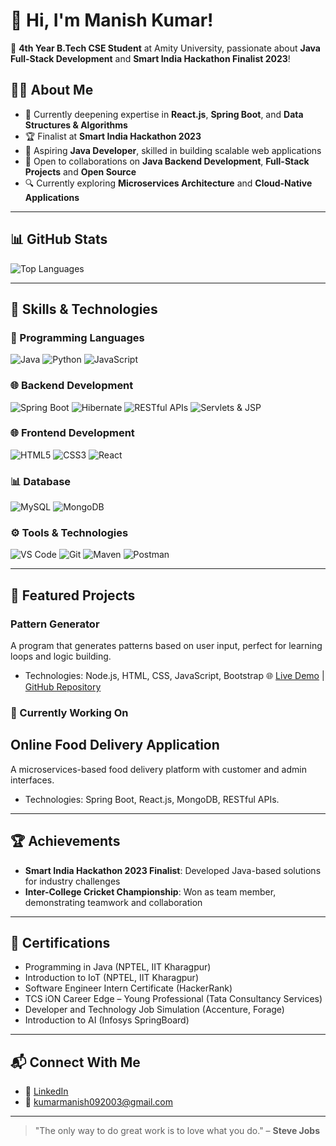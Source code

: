 # 👋 Hi, I'm Manish Kumar!
🚀 **4th Year B.Tech CSE Student** at Amity University, passionate about **Java Full-Stack Development** and **Smart India Hackathon Finalist 2023**!

## 👨‍💻 About Me
- 🌱 Currently deepening expertise in **React.js**, **Spring Boot**, and **Data Structures & Algorithms**
- 🏆 Finalist at **Smart India Hackathon 2023**
- 🎯 Aspiring **Java Developer**, skilled in building scalable web applications
- 💬 Open to collaborations on **Java Backend Development**, **Full-Stack Projects** and **Open Source**
- 🔍 Currently exploring **Microservices Architecture** and **Cloud-Native Applications**

---

## 📊 GitHub Stats
![Top Languages](https://github-readme-stats.vercel.app/api/top-langs/?username=Manish-061&layout=compact&theme=dark)

---

## 🌟 Skills & Technologies

### 🚀 Programming Languages
![Java](https://img.shields.io/badge/-Java-red?style=for-the-badge&logo=java)
![Python](https://img.shields.io/badge/-Python-orange?style=for-the-badge&logo=python)
![JavaScript](https://img.shields.io/badge/-JavaScript-F7DF1E?style=for-the-badge&logo=javascript&logoColor=black)
### 🌐 Backend Development
![Spring Boot](https://img.shields.io/badge/-Spring%20Boot-6DB33F?style=for-the-badge&logo=springboot&logoColor=white)
![Hibernate](https://img.shields.io/badge/-Hibernate-59666C?style=for-the-badge&logo=hibernate&logoColor=white)
![RESTful APIs](https://img.shields.io/badge/-RESTful%20APIs-009688?style=for-the-badge&logo=fastapi&logoColor=white)
![Servlets & JSP](https://img.shields.io/badge/-Servlets%20&%20JSP-007396?style=for-the-badge&logo=java&logoColor=white)

### 🌐 Frontend Development
![HTML5](https://img.shields.io/badge/-HTML5-E34F26?style=for-the-badge&logo=html5&logoColor=white)
![CSS3](https://img.shields.io/badge/-CSS3-1572B6?style=for-the-badge&logo=css3)
![React](https://img.shields.io/badge/-React-61DAFB?style=for-the-badge&logo=react&logoColor=black)

### 📊 Database
![MySQL](https://img.shields.io/badge/-MySQL-4479A1?style=for-the-badge&logo=mysql&logoColor=white)
![MongoDB](https://img.shields.io/badge/-MongoDB-47A248?style=for-the-badge&logo=mongodb&logoColor=white)

### ⚙️ Tools & Technologies
![VS Code](https://img.shields.io/badge/-VS%20Code-007ACC?style=for-the-badge&logo=visual-studio-code&logoColor=white)
![Git](https://img.shields.io/badge/-Git-F05032?style=for-the-badge&logo=git&logoColor=white)
![Maven](https://img.shields.io/badge/-Maven-C71A36?style=for-the-badge&logo=apache-maven&logoColor=white)
![Postman](https://img.shields.io/badge/-Postman-FF6C37?style=for-the-badge&logo=postman&logoColor=white)


---

## 📌 Featured Projects

### Pattern Generator
A program that generates patterns based on user input, perfect for learning loops and logic building.  
* Technologies: Node.js, HTML, CSS, JavaScript, Bootstrap
🌐 [Live Demo](https://pattern-generator-manish-kumars-projects-b62ad520.vercel.app/) | [GitHub Repository](https://github.com/Manish-061/V2_Task)



### 📅 Currently Working On

## Online Food Delivery Application
A microservices-based food delivery platform with customer and admin interfaces.  
* Technologies: Spring Boot, React.js, MongoDB, RESTful APIs.


---


## 🏆 Achievements
- **Smart India Hackathon 2023 Finalist**: Developed Java-based solutions for industry challenges
- **Inter-College Cricket Championship**: Won as team member, demonstrating teamwork and collaboration


---


## 📜 Certifications
- Programming in Java (NPTEL, IIT Kharagpur)
- Introduction to IoT (NPTEL, IIT Kharagpur)
- Software Engineer Intern Certificate (HackerRank)
- TCS iON Career Edge – Young Professional (Tata Consultancy Services)
- Developer and Technology Job Simulation (Accenture, Forage)
- Introduction to AI (Infosys SpringBoard)

---

## 📬 Connect With Me
- 💼 [LinkedIn](https://linkedin.com/in/kr-09-manish)  
- 📧 [kumarmanish092003@gmail.com](mailto:kumarmanish092003@gmail.com)

---

> "The only way to do great work is to love what you do." – **Steve Jobs**
